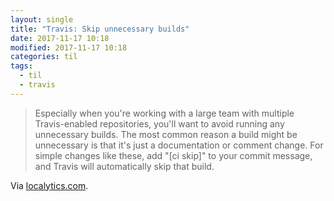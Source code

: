 ```yaml
---
layout: single
title: "Travis: Skip unnecessary builds"
date: 2017-11-17 10:18
modified: 2017-11-17 10:18
categories: til
tags:
  - til
  - travis
---
```


> Especially when you're working with a large team with multiple Travis-enabled repositories,
> you'll want to avoid running any unnecessary builds.
> The most common reason a build might be unnecessary is that it's just a documentation or comment change.
> For simple changes like these, add "\[ci skip\]" to your commit message,
> and Travis will automatically skip that build.

Via [localytics.com](https://web.archive.org/web/20180329110316/http://eng.localytics.com/best-practices-and-common-mistakes-with-travis-ci/).

